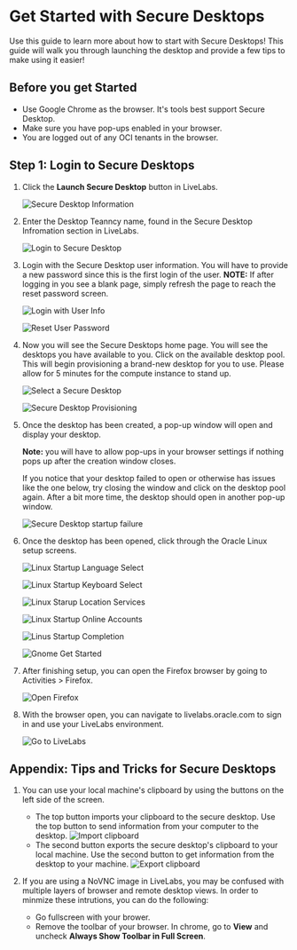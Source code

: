 # Get Started with Secure Desktops

Use this guide to learn more about how to start with Secure Desktops! This guide will walk you through launching the desktop and provide a few tips to make using it easier! 

## Before you get Started

- Use Google Chrome as the browser. It's tools best support Secure Desktop. 
- Make sure you have pop-ups enabled in your browser. 
- You are logged out of any OCI tenants in the browser. 

## Step 1: Login to Secure Desktops

1. Click the **Launch Secure Desktop** button in LiveLabs. 

    ![Secure Desktop Information](./images/livelabs-resinfo.png)

2. Enter the Desktop Teanncy name, found in the Secure Desktop Infromation section in LiveLabs. 

    ![Login to Secure Desktop](./images/securedesktoplogin.png)

3. Login with the Secure Desktop user information. You will have to provide a new password since this is the first login of the user. **NOTE:** If after logging in you see a blank page, simply refresh the page to reach the reset password screen.

    ![Login with User Info](./images/securedesktopuserlogin.png)

    ![Reset User Password](./images/userresetpassword.png)

4. Now you will see the Secure Desktops home page. You will see the desktops you have available to you. Click on the available desktop pool. This will begin provisioning a brand-new desktop for you to use. Please allow for 5 minutes for the compute instance to stand up. 

    ![Select a Secure Desktop](./images/securedesktoppools.png)

    ![Secure Desktop Provisioning](./images/openingsecuredesktop.png)

5. Once the desktop has been created, a pop-up window will open and display your desktop. 

    **Note:** you will have to allow pop-ups in your browser settings if nothing pops up after the creation window closes. 

    If you notice that your desktop failed to open or otherwise has issues like the one below, try closing the window and click on the desktop pool again. After a bit more time, the desktop should open in another pop-up window. 

    ![Secure Desktop startup failure](./images/securedesktopfail.png)

6. Once the desktop has been opened, click through the Oracle Linux setup screens. 

    ![Linux Startup Language Select](./images/linuxstartup1.png)

    ![Linux Startup Keyboard Select](./images/linuxstartup2.png)

    ![Linux Starup Location Services](./images/linuxstartup3.png)

    ![Linux Startup Online Accounts](./images/linuxstartup4.png)

    ![Linus Startup Completion](./images/linuxstartup5.png)

    ![Gnome Get Started](./images/linuxstartup6.png)


7. After finishing setup, you can open the Firefox browser by going to Activities > Firefox. 

    ![Open Firefox](./images/linuxactivities.png)

8. With the browser open, you can navigate to livelabs.oracle.com to sign in and use your LiveLabs environment. 

    ![Go to LiveLabs](./images/livelabs-securedesktop.png)


## Appendix: Tips and Tricks for Secure Desktops 

1. You can use your local machine's clipboard by using the buttons on the left side of the screen. 

    - The top button imports your clipboard to the secure desktop. Use the top button to send information from your computer to the desktop.
        ![Import clipboard](./images/importclipboard.png)
    - The second button exports the secure desktop's clipboard to your local machine. Use the second button to get information from the desktop to your machine. 
        ![Export clipboard](./images/exportclipboard.png)

2. If you are using a NoVNC image in LiveLabs, you may be confused with multiple layers of browser and remote desktop views. In order to minmize these intrutions, you can do the following: 

    - Go fullscreen with your brower. 
    - Remove the toolbar of your browser. In chrome, go to **View** and uncheck **Always Show Toolbar in Full Screen**. 
